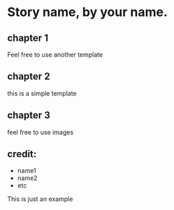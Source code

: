 # Story name, by your name. 

## chapter 1 
Feel free to use another template

## chapter 2

this is a simple template 

## chapter 3

feel free to use images 





## credit: 

- name1
- name2
- etc 

This is just an example 
